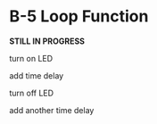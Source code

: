 # B-5 Loop Function

**STILL IN PROGRESS**

turn on LED

add time delay

turn off LED

add another time delay




